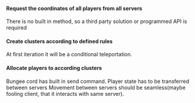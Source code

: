 #### Request the coordinates of all players from all servers
There is no built in method, so a third party solution or programmed API is required

#### Create clusters according to defined rules
At first iteration it will be a conditional teleportation.
#### Allocate players to according clusters
Bungee cord has built in send <player> <server> command.
Player state has to be transferred between servers
Movement between servers should be seamless(maybe fooling client, that it interacts with same server).
 
